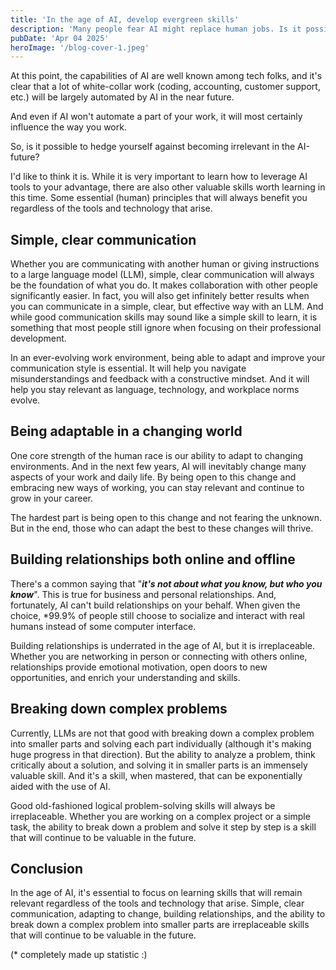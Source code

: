 ```yaml
---
title: 'In the age of AI, develop evergreen skills'
description: 'Many people fear AI might replace human jobs. Is it possible to make yourself irreplaceable in this time?'
pubDate: 'Apr 04 2025'
heroImage: '/blog-cover-1.jpeg'
---
```


At this point, the capabilities of AI are well known among tech folks, and it's clear that a lot of white-collar work (coding, accounting, customer support, etc.) will be largely automated by AI in the near future.

And even if AI won't automate a part of your work, it will most certainly influence the way you work.

So, is it possible to hedge yourself against becoming irrelevant in the AI-future?

I'd like to think it is. While it is very important to learn how to leverage AI tools to your advantage, there are also other valuable skills worth learning in this time. Some essential (human) principles that will always benefit you regardless of the tools and technology that arise.

## Simple, clear communication

Whether you are communicating with another human or giving instructions to a large language model (LLM), simple, clear communication will always be the foundation of what you do. It makes collaboration with other people significantly easier. In fact, you will also get infinitely better results when you can communicate in a simple, clear, but effective way with an LLM. And while good communication skills may sound like a simple skill to learn, it is something that most people still ignore when focusing on their professional development.

In an ever-evolving work environment, being able to adapt and improve your communication style is essential. It will help you navigate misunderstandings and feedback with a constructive mindset. And it will help you stay relevant as language, technology, and workplace norms evolve.

## Being adaptable in a changing world

One core strength of the human race is our ability to adapt to changing environments. And in the next few years, AI will inevitably change many aspects of your work and daily life. By being open to this change and embracing new ways of working, you can stay relevant and continue to grow in your career.

The hardest part is being open to this change and not fearing the unknown. But in the end, those who can adapt the best to these changes will thrive.

## Building relationships both online and offline

There's a common saying that "***it's not about what you know, but who you know***". This is true for business and personal relationships. And, fortunately, AI can't build relationships on your behalf. When given the choice, *99.9% of people still choose to socialize and interact with real humans instead of some computer interface.

Building relationships is underrated in the age of AI, but it is irreplaceable. Whether you are networking in person or connecting with others online, relationships provide emotional motivation, open doors to new opportunities, and enrich your understanding and skills.

## Breaking down complex problems

Currently, LLMs are not that good with breaking down a complex problem into smaller parts and solving each part individually (although it's making huge progress in that direction). But the ability to analyze a problem, think critically about a solution, and solving it in smaller parts is an immensely valuable skill. And it's a skill, when mastered, that can be exponentially aided with the use of AI.

Good old-fashioned logical problem-solving skills will always be irreplaceable. Whether you are working on a complex project or a simple task, the ability to break down a problem and solve it step by step is a skill that will continue to be valuable in the future.

## Conclusion

In the age of AI, it's essential to focus on learning skills that will remain relevant regardless of the tools and technology that arise. Simple, clear communication, adapting to change, building relationships, and the ability to break down a complex problem into smaller parts are irreplaceable skills that will continue to be valuable in the future.

(* completely made up statistic :)
